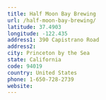 ```yaml
---
title: Half Moon Bay Brewing
url: /half-moon-bay-brewing/
latitude: 37.4903
longitude: -122.435
address1: 390 Capistrano Road
address2: 
city: Princeton by the Sea
state: California
code: 94019
country: United States
phone: 1-650-728-2739
website: 
---
```


